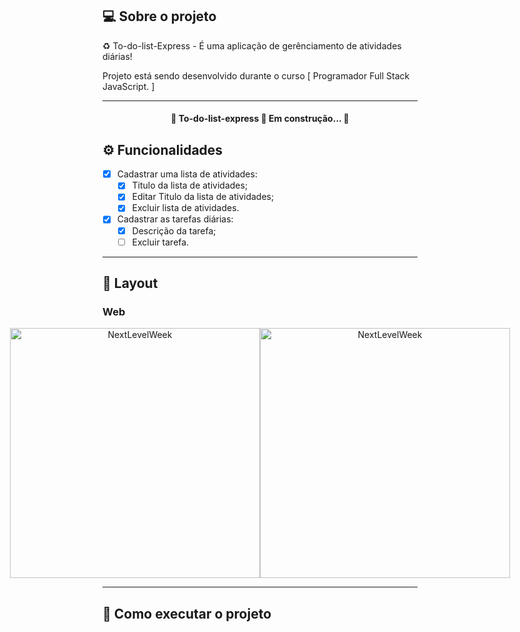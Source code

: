 ## 💻 Sobre o projeto

♻️ To-do-list-Express - É uma aplicação de gerênciamento de atividades diárias!


Projeto está sendo desenvolvido durante o curso [ Programador Full Stack JavaScript. ]

---
<h4 align="center"> 
	🚧  To-do-list-express 🚀 Em construção...  🚧
</h4>

## ⚙️ Funcionalidades

- [x] Cadastrar uma lista de atividades:
  - [x] Titulo da lista de atividades;
  - [x] Editar Titulo da lista de atividades;
  - [x] Excluir lista de atividades.

- [x] Cadastrar as tarefas diárias:
  - [x] Descrição da tarefa;
  - [ ] Excluir tarefa.

---

## 🎨 Layout

### Web

<p align="center" style="display: flex; align-items: flex-start; justify-content: center;">
  <img alt="NextLevelWeek" title="#To-do-List" src="" width="400px">

  <img alt="NextLevelWeek" title="#To-do-List" src="" width="400px">
</p>

---

## 🚀 Como executar o projeto

